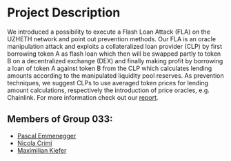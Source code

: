 # Project Description
We introduced a possibility to execute a Flash Loan Attack (FLA) on the UZHETH network and point out prevention methods. Our FLA is an oracle manipulation attack and exploits a collateralized loan provider (CLP) by first borrowing token A as flash loan which then will be swapped partly to token B on a decentralized exchange (DEX) and finally making profit by borrowing a loan of token A against token B from the CLP which calculates lending amounts according to the manipulated liquidity pool reserves. As prevention techniques, we suggest CLPs to use averaged token prices for lending amount calculations, respectively the introduction of price oracles, e.g. Chainlink. For more information check out our [report](report.pdf). 

## Members of Group 033:
- [Pascal Emmenegger](https://github.com/pemmenegger)
- [Nicola Crimi]()
- [Maximilian Kiefer]()